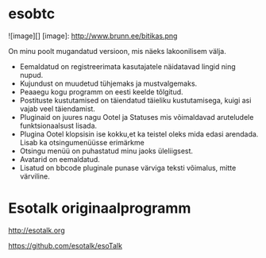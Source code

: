 esobtc
======
 ![image][]
  [image]: http://www.brunn.ee/bitikas.png
  
On minu poolt mugandatud versioon, mis näeks lakoonilisem välja.
+ Eemaldatud on registreerimata kasutajatele näidatavad lingid ning nupud.
+ Kujundust on muudetud tühjemaks ja mustvalgemaks.
+ Peaaegu kogu programm on eesti keelde tõlgitud.
+ Postituste kustutamised on täiendatud täieliku kustutamisega, kuigi asi vajab veel täiendamist.
+ Pluginaid on juures nagu Ootel ja Statuses mis võimaldavad aruteludele funktsionaalsust lisada.
+ Plugina Ootel klopsisin ise kokku,et ka teistel oleks mida edasi arendada. Lisab ka otsingumenüüsse erimärkme
+ Otsingu menüü on puhastatud minu jaoks üleliigsest.
+ Avatarid on eemaldatud.
+ Lisatud on bbcode pluginale punase värviga teksti võimalus, mitte värviline.


Esotalk originaalprogramm
======
http://esotalk.org

https://github.com/esotalk/esoTalk
